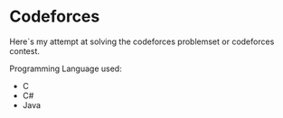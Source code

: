 
# Codeforces


Here`s my attempt at solving the codeforces problemset or codeforces contest.




Programming Language used:
- C
- C#
- Java



